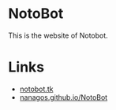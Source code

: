 # NotoBot
This is the website of Notobot.

# Links
- [notobot.tk](http://notobot.tk)
- [nanagos.github.io/NotoBot](https://nanagos.github.io/NotoBot)
